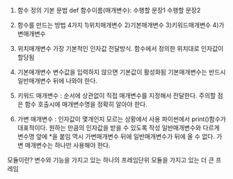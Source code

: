 1. 함수 정의 기본 문법
def 함수이름(매개변수):
    수행할 문장1
    수행할 문장2

2. 함수를 만드는 방법 4가지
    1)위치매개변수
    2)기본매개변수
    3)키워드매개변수
    4)가변매개변수

1. 위치매개변수
가장 기본적인 인자값 전달방식. 함수에서 정의한 위치대로 인자값이 할당됨

2. 기본매개변수
변수값을 입력하지 않으면 기본값이 활성화됨
기본매개변수는 반드시 일반매개변수 뒤에 나와야 한다.

3. 키워드 매개변수 : 순서에 상관없이 직접 매개변수를 지정해서 전달한다.
주의할 점은 함수 호출시에 매개변수명을 정확히 알아야 한다.

4. 가변 매개변수 : 인자값이 몇개인지 모르는 상황에서 사용
파이썬에서 print()함수가 대표적이다. 원하는 만큼의 인자값을 받을 수 있도록 작성
일반매개변수와 다르게 변수명 앞에 *을 붙임
역시 가변매개변수 뒤에 일반매개변수가 뒤에 올 수 없다.
가변 매개변수는 하나만 사용해야 한다.

모듈이란?
변수와 기능을 가지고 있는 하나의 프레임단위
모듈을 가지고 있는 더 큰 프레임

